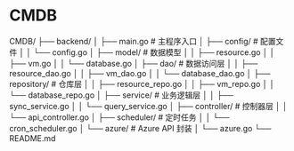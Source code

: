 # CMDB

CMDB/
├── backend/
│   ├── main.go                 # 主程序入口
│   ├── config/                 # 配置文件
│   │   └── config.go
│   ├── model/                  # 数据模型
│   │   ├── resource.go
│   │   ├── vm.go
│   │   └── database.go
│   ├── dao/                    # 数据访问层
│   │   ├── resource_dao.go
│   │   ├── vm_dao.go
│   │   └── database_dao.go
│   ├── repository/             # 仓库层
│   │   ├── resource_repo.go
│   │   ├── vm_repo.go
│   │   └── database_repo.go
│   ├── service/                # 业务逻辑层
│   │   ├── sync_service.go
│   │   └── query_service.go
│   ├── controller/             # 控制器层
│   │   └── api_controller.go
│   ├── scheduler/              # 定时任务
│   │   └── cron_scheduler.go
│   └── azure/                  # Azure API 封装
│       └── azure.go
└── README.md

